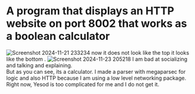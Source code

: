 # A program that displays an HTTP website on port 8002 that works as a boolean calculator
![Screenshot 2024-11-21 233234](https://github.com/user-attachments/assets/09626af6-9cb3-450c-a9cf-c9954bbdf212)
now it does not look like the top it looks like the bottom .
![Screenshot 2024-11-23 205218](https://github.com/user-attachments/assets/217b6530-90f7-4dc0-a5c4-65107e4e47ed)
I am bad at socializing and talking and explaining.  
But as you can see, its a calculator. 
I made a parser with megaparsec for logic and also HTTP because I am using a low level networking package. 
Right now, Yesod is too complicated for me and I do not get it. 
